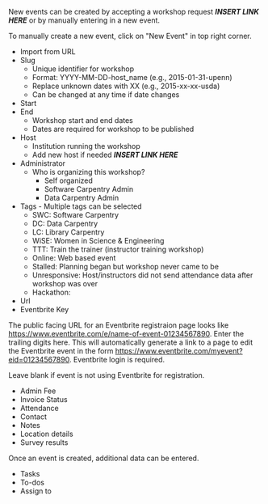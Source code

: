 New events can be created by accepting a workshop request ***INSERT LINK HERE*** or by manually entering in a new event.

To manually create a new event, click on "New Event" in top right corner.

* Import from URL
* Slug
    * Unique identifier for workshop
    * Format:  YYYY-MM-DD-host_name (e.g., 2015-01-31-upenn)
    * Replace unknown dates with XX (e.g., 2015-xx-xx-usda)
    * Can be changed at any time if date changes
* Start
* End
    * Workshop start and end dates
    * Dates are required for workshop to be published
* Host
    * Institution running the workshop 
    * Add new host if needed ***INSERT LINK HERE***
* Administrator
    * Who is organizing this  workshop?
        * Self organized
        * Software Carpentry Admin
        * Data Carpentry Admin
* Tags - Multiple tags can be selected
    * SWC: Software Carpentry
    * DC: Data Carpentry
    * LC: Library Carpentry
    * WiSE: Women in Science & Engineering
    * TTT: Train the trainer (instructor training workshop)
    * Online: Web based event
    * Stalled: Planning began but workshop never came to be
    * Unresponsive: Host/instructors did not send attendance data after workshop was over
    * Hackathon: 
* Url
* Eventbrite Key

The public facing URL for an Eventbrite registraion page looks like https://www.eventbrite.com/e/name-of-event-01234567890. Enter the trailing digits here.  This will automatically generate a link to a page to edit the Eventbrite event in the form  https://www.eventbrite.com/myevent?eid=01234567890.  Eventbrite login is required.

Leave blank if event is not using Eventbrite for registration.  

* Admin Fee
* Invoice Status
* Attendance
* Contact 
* Notes
* Location details
* Survey results


Once an event is created, additional data can be entered.
* Tasks
* To-dos
* Assign to

